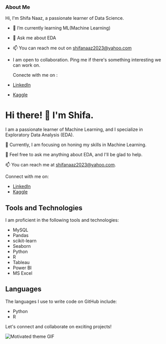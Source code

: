### About Me
Hi, I'm Shifa Naaz, a passionate learner of Data Science.
- 🌱 I’m currently learning ML(Machine Learning) 
- 💬 Ask me about EDA
- 📫 You can reach me out on shifanaaz2023@yahoo.com
-  I am open to collaboration. Ping me if there's something interesting we can work on.

   Conecte with me on :
-   [LinkedIn](https://www.linkedin.com/in/shifanaaz/)
-   [Kaggle](https://www.kaggle.com/shifanaaz125)

# Hi there! 👋 I'm Shifa.

I am a passionate learner of Machine Learning, and I specialize in Exploratory Data Analysis (EDA).

🌱 Currently, I am focusing on honing my skills in Machine Learning.

💬 Feel free to ask me anything about EDA, and I'll be glad to help.

📫 You can reach me at shifanaaz2023@yahoo.com.

Connect with me on:
- [LinkedIn](https://www.linkedin.com/in/shifanaaz/)
- [Kaggle](https://www.kaggle.com/shifanaaz125)

## Tools and Technologies

I am proficient in the following tools and technologies:

- MySQL
- Pandas
- scikit-learn
- Seaborn
- Python
- R
- Tableau
- Power BI
- MS Excel

## Languages

The languages I use to write code on GitHub include:

- Python
- R

Let's connect and collaborate on exciting projects!

![Motivated theme GIF](https://example.com/your-gif-url.gif)
